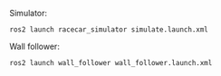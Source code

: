 Simulator:

    ros2 launch racecar_simulator simulate.launch.xml
        
Wall follower:

    ros2 launch wall_follower wall_follower.launch.xml


